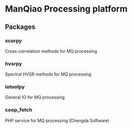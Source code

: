 # ManQiao Processing platform
## Packages
### xcorpy
Cross-correlation methods for MQ processing
### hvsrpy
Spectral HVSR methods for MQ processing
### iotoolpy
General IO for MQ processing
### coop_fetch
PHP service for MQ processing (Chengda Software)
